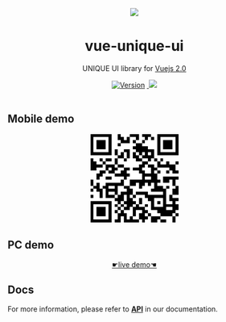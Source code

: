 <p align="center">
  <a href="https://u-max.github.io/vue-unique-ui/">
    <img src="https://vue.docschina.org/images/logo.png" width="175">
  </a>
</p>

<h1 align="center">vue-unique-ui</h1>

<p align="center">UNIQUE UI library for <a href="https://vuejs.org/">
    Vuejs 2.0
  </a></p>

<p align="center">
  <a href="https://www.npmjs.com/package/vue-unique-ui"><img src="https://img.shields.io/badge/node-%3E%3D6.0-brightgreen.svg" alt="Version"></a>
  <a href="javascript:;">
    <img src="https://api.travis-ci.org/airyland/vux.svg?branch=v2" alt="">
  </a>
  <a href="https://www.npmjs.com/package/vue-unique-ui">
    <img src="https://img.shields.io/badge/npm-v3.5.0-blue.svg">
  </a>
  <br>
  <br>
</p>

## Mobile demo
<p align="center">
  <a href="javascript:;">

<img src="https://github.com/YuFy1314/Material/blob/master/vue-unique-ui/1566272329.png" width="175">

  </a>
</p>

## PC demo
<p align="center">
  <a href="https://u-max.github.io/vue-unique-ui/">
    ☛live demo☚
  </a>
</p>

## Docs

For more information, please refer to **[API](https://github.com/u-max/vue-unique-ui/wiki)** in our documentation.
